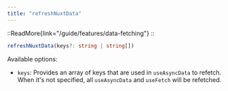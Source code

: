 ```yaml
---
title: "refreshNuxtData"
---
```


::ReadMore{link="/guide/features/data-fetching"}
::

```ts
refreshNuxtData(keys?: string | string[])
```

Available options:

* `keys`: Provides an array of keys that are used in `useAsyncData` to refetch. When it's not specified, all `useAsyncData` and `useFetch` will be refetched.
